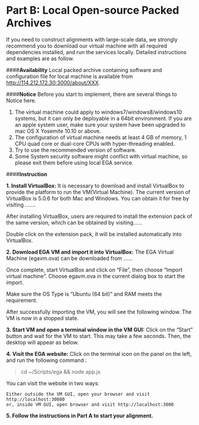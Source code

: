 # Part B: Local Open-source Packed Archives

If you need to construct alignments with large-scale data, we strongly recommend you to download our virtual machine with all required dependencies installed, and run the services locally. Detailed instructions and examples are as follow.

####**Availability**
Local packed archive containing software and configuration file for local machine is available from http://114.212.172.30:3000/about/XXX.

####**Notice**
Before you start to implement, there are several things to Notice here.
1. The virtual machine could apply to windows7/windows8/windows10 systems, but it can only be deployable in a 64bit environment. If you are an apple system user, make sure your system have been upgraded to mac OS X Yosemite 10.10 or above.
2.	The configuration of virtual machine needs at least 4 GB of memory, 1 CPU quad core or dual-core CPUs with hyper-threading enabled.
3.	Try to use the recommended version of software.
4.	Some System security software might conflict with virtual machine, so please exit them before using local EGA service.

####**Instruction**

**1. Install VirtualBox:**
It is necessary to download and install VirtualBox to provide the platform to run the VM(Virtual Machine). The current version of VirtualBox is 5.0.6 for both Mac and Windows. You can obtain it for free by visiting …….

After installing VirtualBox, users are required to install the extension pack of the same version, which can be obtained by visiting……

Double click on the extension pack, it will be installed automatically into VirtualBox.

**2. Download EGA VM and import it into VirtualBox:**
The EGA Virtual Machine (egavm.ova) can be downloaded from ……

Once complete, start VirtualBox and click on “File”, then choose “Import virtual machine”. Choose egavm.ova in the current dialog box to start the import.

Make sure the OS Type is “Ubuntu (64 bit)” and RAM meets the requirement. 

After successfully importing the VM, you will see the following window. The VM is now in a stopped state.

**3. Start VM and open a terminal window in the VM GUI:**
Click on the “Start” button and wait for the VM to start. This may take a few seconds. Then, the desktop will appear as below.

**4. Visit the EGA website:**
Click on the terminal icon on the panel on the left, and run the following command :
>cd ~/Scripts/ega && node app.js

You can visit the website in two ways:

	Either outside the VM GUI, open your browser and visit http://localhost:30080
	or, inside VM GUI, open browser and visit http://localhost:3000
**5. Follow the instructions in Part A to start your alignment.**